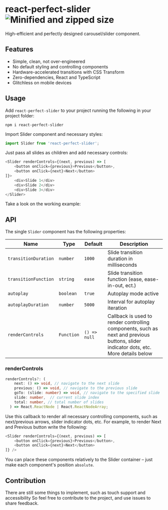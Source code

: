 # react-perfect-slider ![Minified and zipped size](https://badgen.net/bundlephobia/minzip/react-perfect-slider)

High-efficient and perfectly designed carousel/slider component.

## Features

- Simple, clean, not over-engineered
- No default styling and controlling components
- Hardware-accelerated transitions with CSS Transform
- Zero-dependencies, React and TypeScript
- Glitchless on mobile devices

## Usage

Add `react-perfect-slider` to your project running the following in your project folder:

```shell script
npm i react-perfect-slider
```

Import Slider component and necessary styles:

```typescript jsx
import Slider from 'react-perfect-slider';
```

Just pass all slides as children and add necessary controls:

```typescript jsx
<Slider renderControls={(next, previous) => [
    <button onClick={previous}>Previous</button>,
    <button onClick={next}>Next</button>
]}>
    <div>Slide 1</div>
    <div>Slide 2</div>
    <div>Slide 3</div>
</Slider>
```

Take a look on the working example:

## API

The single `Slider` component has the following properties:

| Name | Type | Default | Description |
| --- | --- | --- | --- |
| `transitionDuration` | `number` | `1000` | Slide transition duration in milliseconds  |
| `transitionFunction` | `string` | `ease` | Slide transition function (ease, ease-in-out, ect.)  |
| `autoplay` | `boolean` | `true` | Autoplay mode active |
| `autoplayDuration` | `number` | `5000` | Interval for autoplay iteration |
| `renderControls` | `Function` | `() => null` | Callback is used to render controlling components, such as next and previous buttons, slider indicator dots, etc. More details below |

### renderControls

```typescript jsx
renderControls?: (
    next: () => void, // navigate to the next slide
    previous: () => void, // navigate to the previous slide
    goTo: (slide: number) => void, // navigate to the specified slide
    slide: number,  // current slide index
    total: number, // total number of slides
  ) => React.ReactNode | React.ReactNodeArray;
```
Use this callback to render all necessary controlling components, such as next/previous arrows, slider indicator dots, etc. For example, to render Next and Previous button write the following:

```typescript jsx
<Slider renderControls={(next, previous) => [
    <button onClick={previous}>Previous</button>,
    <button onClick={next}>Next</button>
]} />
```

You can place these components relatively to the Slider container – just make each component's position `absolute`.

## Contribution

There are still some things to implement, such as touch support and accessibility So feel free to contribute to the project, and use issues to share feedback.
